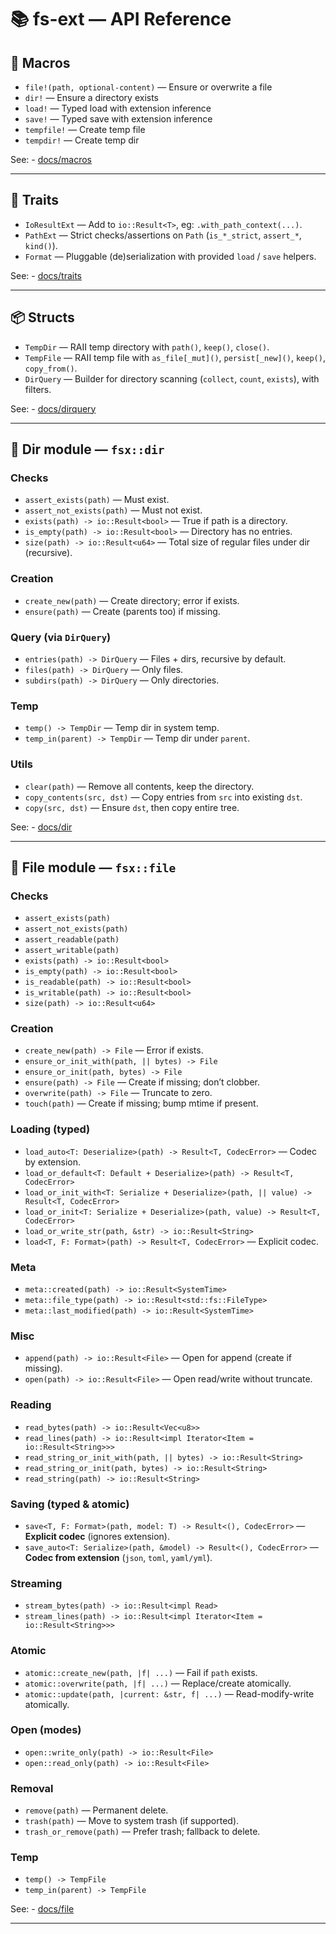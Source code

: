 # 📚 fs-ext — API Reference

## 🚀 Macros

- `file!(path, optional-content)` — Ensure or overwrite a file
- `dir!` — Ensure a directory exists
- `load!` — Typed load with extension inference
- `save!` — Typed save with extension inference
- `tempfile!` — Create temp file
- `tempdir!` — Create temp dir

See: - [docs/macros](./macros.md)

---

## 🧩 Traits

- `IoResultExt` — Add to `io::Result<T>`, eg: `.with_path_context(...)`.
- `PathExt` — Strict checks/assertions on `Path` (`is_*_strict`, `assert_*`, `kind()`).
- `Format` — Pluggable (de)serialization with provided `load` / `save` helpers.

See: - [docs/traits](./traits.md)

---

## 📦 Structs

- `TempDir` — RAII temp directory with `path()`, `keep()`, `close()`.
- `TempFile` — RAII temp file with `as_file[_mut]()`, `persist[_new]()`, `keep()`, `copy_from()`.
- `DirQuery` — Builder for directory scanning (`collect`, `count`, `exists`), with filters.

See: - [docs/dirquery](./dirquery.md)

---

## 📁 Dir module — `fsx::dir`

### Checks

- `assert_exists(path)` — Must exist.
- `assert_not_exists(path)` — Must not exist.
- `exists(path) -> io::Result<bool>` — True if path is a directory.
- `is_empty(path) -> io::Result<bool>` — Directory has no entries.
- `size(path) -> io::Result<u64>` — Total size of regular files under dir (recursive).

### Creation

- `create_new(path)` — Create directory; error if exists.
- `ensure(path)` — Create (parents too) if missing.

### Query (via `DirQuery`)

- `entries(path) -> DirQuery` — Files + dirs, recursive by default.
- `files(path) -> DirQuery` — Only files.
- `subdirs(path) -> DirQuery` — Only directories.

### Temp

- `temp() -> TempDir` — Temp dir in system temp.
- `temp_in(parent) -> TempDir` — Temp dir under `parent`.

### Utils

- `clear(path)` — Remove all contents, keep the directory.
- `copy_contents(src, dst)` — Copy entries from `src` into existing `dst`.
- `copy(src, dst)` — Ensure `dst`, then copy entire tree.

See: - [docs/dir](./dir.md)

---

## 📄 File module — `fsx::file`

### Checks

- `assert_exists(path)`
- `assert_not_exists(path)`
- `assert_readable(path)`
- `assert_writable(path)`
- `exists(path) -> io::Result<bool>`
- `is_empty(path) -> io::Result<bool>`
- `is_readable(path) -> io::Result<bool>`
- `is_writable(path) -> io::Result<bool>`
- `size(path) -> io::Result<u64>`

### Creation

- `create_new(path) -> File` — Error if exists.
- `ensure_or_init_with(path, || bytes) -> File`
- `ensure_or_init(path, bytes) -> File`
- `ensure(path) -> File` — Create if missing; don’t clobber.
- `overwrite(path) -> File` — Truncate to zero.
- `touch(path)` — Create if missing; bump mtime if present.

### Loading (typed)

- `load_auto<T: Deserialize>(path) -> Result<T, CodecError>` — Codec by extension.
- `load_or_default<T: Default + Deserialize>(path) -> Result<T, CodecError>`
- `load_or_init_with<T: Serialize + Deserialize>(path, || value) -> Result<T, CodecError>`
- `load_or_init<T: Serialize + Deserialize>(path, value) -> Result<T, CodecError>`
- `load_or_write_str(path, &str) -> io::Result<String>`
- `load<T, F: Format>(path) -> Result<T, CodecError>` — Explicit codec.

### Meta

- `meta::created(path) -> io::Result<SystemTime>`
- `meta::file_type(path) -> io::Result<std::fs::FileType>`
- `meta::last_modified(path) -> io::Result<SystemTime>`

### Misc

- `append(path) -> io::Result<File>` — Open for append (create if missing).
- `open(path) -> io::Result<File>` — Open read/write without truncate.

### Reading

- `read_bytes(path) -> io::Result<Vec<u8>>`
- `read_lines(path) -> io::Result<impl Iterator<Item = io::Result<String>>>`
- `read_string_or_init_with(path, || bytes) -> io::Result<String>`
- `read_string_or_init(path, bytes) -> io::Result<String>`
- `read_string(path) -> io::Result<String>`

### Saving (typed & atomic)

- `save<T, F: Format>(path, model: T) -> Result<(), CodecError>` — **Explicit codec** (ignores extension).
- `save_auto<T: Serialize>(path, &model) -> Result<(), CodecError>` — **Codec from extension** (`json`, `toml`, `yaml/yml`).

### Streaming

- `stream_bytes(path) -> io::Result<impl Read>`
- `stream_lines(path) -> io::Result<impl Iterator<Item = io::Result<String>>>`

### Atomic

- `atomic::create_new(path, |f| ...)` — Fail if `path` exists.
- `atomic::overwrite(path, |f| ...)` — Replace/create atomically.
- `atomic::update(path, |current: &str, f| ...)` — Read-modify-write atomically.

### Open (modes)

- `open::write_only(path) -> io::Result<File>`
- `open::read_only(path) -> io::Result<File>`

### Removal

- `remove(path)` — Permanent delete.
- `trash(path)` — Move to system trash (if supported).
- `trash_or_remove(path)` — Prefer trash; fallback to delete.

### Temp

- `temp() -> TempFile`
- `temp_in(parent) -> TempFile`

See: - [docs/file](./file.md)

---
